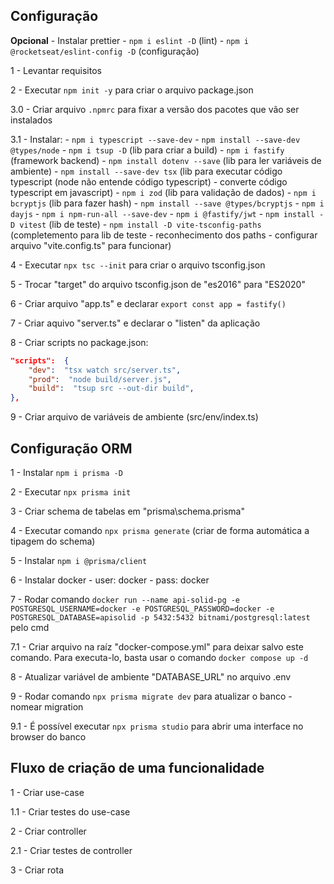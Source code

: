 ## Configuração

**Opcional**
    - Instalar prettier
    - `npm i eslint -D` (lint)
    - `npm i @rocketseat/eslint-config -D` (configuração)

1 - Levantar requisitos

2 - Executar `npm init -y` para criar o arquivo package.json

3.0 - Criar arquivo `.npmrc` para fixar a versão dos pacotes que vão ser instalados

3.1 - Instalar:
    - `npm i typescript --save-dev`
    - `npm install --save-dev @types/node`
    - `npm i tsup -D` (lib para criar a build)
    - `npm i fastify` (framework backend)
    - `npm install dotenv --save` (lib para ler variáveis de ambiente)
    - `npm install --save-dev tsx` (lib para executar código typescript (node não entende código typescript) - converte código typescript em javascript)
    - `npm i zod` (lib para validação de dados)
    - `npm i bcryptjs` (lib para fazer hash)
    - `npm install --save @types/bcryptjs` 
    - `npm i dayjs` 
    - `npm i npm-run-all --save-dev` 
    - `npm i @fastify/jwt` 
    - `npm install -D vitest` (lib de teste) 
    - `npm install -D vite-tsconfig-paths` (completemento para lib de teste - reconhecimento dos paths - configurar arquivo "vite.config.ts" para funcionar)

4 - Executar `npx tsc --init` para criar o arquivo tsconfig.json

5 - Trocar "target" do arquivo tsconfig.json de "es2016" para "ES2020"

6 - Criar arquivo "app.ts" e declarar `export const app = fastify()`

7 - Criar aquivo "server.ts" e declarar o "listen" da aplicação 

8 - Criar scripts no package.json:
```json
"scripts":  {
	"dev":  "tsx watch src/server.ts",
	"prod":  "node build/server.js",
	"build":  "tsup src --out-dir build",
},
```

9 - Criar arquivo de variáveis de ambiente (src/env/index.ts)

## Configuração ORM

1 - Instalar `npm i prisma -D`

2 - Executar `npx prisma init`

3 - Criar schema de tabelas em "prisma\schema.prisma"

4 - Executar comando `npx prisma generate` (criar de forma automática a tipagem do schema)

5 - Instalar `npm i @prisma/client`

6 - Instalar docker
    - user: docker
    - pass: docker

7 - Rodar comando `docker run --name api-solid-pg -e POSTGRESQL_USERNAME=docker -e POSTGRESQL_PASSWORD=docker -e POSTGRESQL_DATABASE=apisolid -p 5432:5432 bitnami/postgresql:latest` pelo cmd

7.1 - Criar arquivo na raíz "docker-compose.yml" para deixar salvo este comando. Para executa-lo, basta usar o comando `docker compose up -d`

8 - Atualizar variável de ambiente "DATABASE_URL" no arquivo .env

9 - Rodar comando `npx prisma migrate dev` para atualizar o banco
    - nomear migration

9.1 - É possível executar `npx prisma studio` para abrir uma interface no browser do banco



## Fluxo de criação de uma funcionalidade
1 - Criar use-case

1.1 - Criar testes do use-case

2 - Criar controller

2.1 - Criar testes de controller

3 - Criar rota
